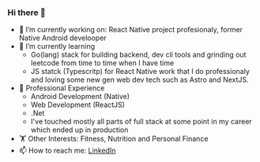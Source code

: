 ### Hi there 👋


- 🔭 I’m currently working on: React Native project profesionaly, former Native Android develooper
- 🌱 I’m currently learning 
  - Go(lang) stack for building backend, dev cli tools and grinding out leetcode from time to time when I have time
  - JS statck (Typescritp) for React Native work that I do professionaly and loving some new gen web dev tech such as Astro and NextJS. 
- 💼 Professional Experience
  - Android Development (Native)
  - Web Development (ReactJS)
  - .Net 
  - I've touched mostly all parts of full stack at some point in my career which ended up in production 
- 🏋️ Other Interests: Fitness, Nutrition and Personal Finance
- 📫 How to reach me: [LinkedIn](https://www.linkedin.com/in/bhavik3210)
<!--
**bhavik3210/bhavik3210** is a ✨ _special_ ✨ repository because its `README.md` (this file) appears on your GitHub profile.

Here are some ideas to get you started:



- 👯 I’m looking to collaborate on ...
- 🤔 I’m looking for help with ...
- 💬 Ask me about ...
- 😄 Pronouns: ...
- ⚡ Fun fact: ...
-->

